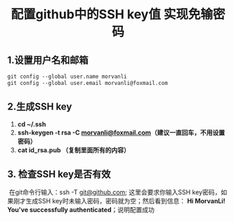  <center>
     <h1>配置github中的SSH key值 实现免输密码</h1>
 </center>

## 1.**设置用户名和邮箱**

```latex
git config --global user.name morvanli
git config --global user.email morvanli@foxmail.com
```



## 2.生成**SSH key**

1. **cd ~/.ssh** 
2. **ssh-keygen -t rsa -C  morvanli@foxmail.com（建议一直回车，不用设置密码）**
3.  **cat id_rsa.pub （复制里面所有的内容）**



## 3. **检查SSH key是否有效**

​    	在git命令行输入：ssh  -T git@github.com; 这里会要求你输入SSH key密码，如果刚才生成SSH key时未输入密码，密码就为空；然后看到信息： **Hi MorvanLi! You've successfully authenticated**；说明配置成功

